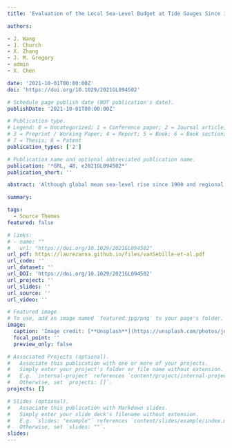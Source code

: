 ```yaml
---
title: 'Evaluation of the Local Sea-Level Budget at Tide Gauges Since 1958'

authors:

- J. Wang
- J. Church
- X. Zhang
- J. M. Gregory 
- admin
- X. Chen

date: '2021-10-01T00:00:00Z'
doi: 'https://doi.org/10.1029/2021GL094502'

# Schedule page publish date (NOT publication's date).
publishDate: '2021-10-01T00:00:00Z'

# Publication type.
# Legend: 0 = Uncategorized; 1 = Conference paper; 2 = Journal article;
# 3 = Preprint / Working Paper; 4 = Report; 5 = Book; 6 = Book section;
# 7 = Thesis; 8 = Patent
publication_types: ['2']

# Publication name and optional abbreviated publication name.
publication: '*GRL, 48, e2021GL094502*'
publication_short: ''

abstract: 'Although global mean sea-level rise since 1900 and regional mean sea-level change since the 1960s have been accounted for in terms of the sum of contributions, the same budget closure has not been achieved for local relative sea-level change from a global network of tide gauges. To address this, we combine new estimates of sterodynamic sea-level change (SDSL; including ocean dynamics), glacial isostatic adjustment (GIA), change in land ice mass and terrestrial water storage, and other local vertical land motion. We find that the observed trends over 1958–2015 at all 272 tide gauges distributed worldwide agree with the sum of contributions (within 90% confidence estimates), with similar mean trend (1.1 mm yr−1) and comparable spatial variability (standard deviation of 2.0 and 1.9 mm yr−1 respectively). SDSL is the dominant contribution to both local observed mean trend and spatial variability, except at locations close to former ice-sheets, where GIA dominates.'

summary: 

tags:
  - Source Themes
featured: false

# links:
# - name: ""
#   url: "https://doi.org/10.1029/2021GL094502"
url_pdf: https://laurezanna.github.io/files/vanSebille-et-al.pdf
url_code: ''
url_dataset: ''
url_DOI: 'https://doi.org/10.1029/2021GL094502'
url_project: ''
url_slides: ''
url_source: ''
url_video: ''

# Featured image
# To use, add an image named `featured.jpg/png` to your page's folder.
image:
  caption: 'Image credit: [**Unsplash**](https://unsplash.com/photos/jdD8gXaTZsc)'
  focal_point: ''
  preview_only: false

# Associated Projects (optional).
#   Associate this publication with one or more of your projects.
#   Simply enter your project's folder or file name without extension.
#   E.g. `internal-project` references `content/project/internal-project/index.md`.
#   Otherwise, set `projects: []`.
projects: []

# Slides (optional).
#   Associate this publication with Markdown slides.
#   Simply enter your slide deck's filename without extension.
#   E.g. `slides: "example"` references `content/slides/example/index.md`.
#   Otherwise, set `slides: ""`.
slides:
---
```

